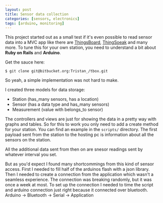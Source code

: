 ```yaml
---
layout: post
title: Sensor data collection
categories: [sensors, electronics]
tags: [arduino, monitoring]
---
```


This project started out as a small test if it's even possible to read sensor data into a MVC app like there are [ThingsBoard](https://thingsboard.io/), [ThingSoeak](https://thingspeak.com/) and many more. To tune this for your own station, you need to understand a bit about **Ruby on Rails** and **Arduino**.

Get the sauce here:
```
$ git clone git@bitbucket.org:Tristan_/tbox.git
```

So yeah, a simple implementation was not hard to make.

I created three models for data storage:
* Station (has_many sensors, has a location)
* Sensor (has a data type and has_many sensors)
* Measurement (value with belongs_to sensor)

The controllers and views are just for showing the data in a pretty way with graphs and tables. So for this to work you only need to add a create method for your station. You can find an example in the `scripts/` directory. The first payload sent from the station to the hosting pc is information about all the sensors on the station.

All the additional data sent from then on are snesor readings sent by whatever interval you set.

But as you'd expect I found many shortcommings from this kind of sensor access.
First I needed to fill half of the arduinos flash with a json library.
Then I needed to create a connection from the application which wasn't a seamless experience. The connection was breaking randomly, but it was once a week at most. To set up the connection I needed to time the script and arduino connection just right because it connected over bluetooth.
Arduino -> Bluetooth -> Serial -> Application

